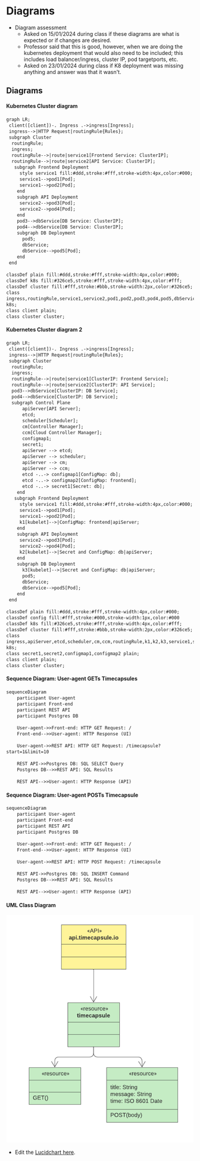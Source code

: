 # Diagrams

- Diagram assessment
    - Asked on 15/01/2024 during class if these diagrams are what is expected or if changes are desired.
    - Professor said that this is good, however, when we are doing the kubernetes deployment that would also need to be included; this includes load balancer/ingress, cluster IP, pod targetports, etc.
    - Asked on 23/01/2024 during class if K8 deployment was missing anything and answer was that it wasn't.

## Diagrams

#### Kubernetes Cluster diagram
```mermaid
graph LR;
 client([client])-. Ingress .->ingress[Ingress];
 ingress-->|HTTP Request|routingRule{Rules};
 subgraph Cluster
  routingRule;
  ingress;
  routingRule-->|route|service1[Frontend Service: ClusterIP];
  routingRule-->|route|service2[API Service: ClusterIP];
   subgraph Frontend Deployment
     style service1 fill:#ddd,stroke:#fff,stroke-width:4px,color:#000;
     service1-->pod1[Pod];
     service1-->pod2[Pod];
    end
    subgraph API Deployment
     service2-->pod3[Pod];
     service2-->pod4[Pod];
    end
    pod3-->dbService[DB Service: ClusterIP];
    pod4-->dbService[DB Service: ClusterIP];
    subgraph DB Deployment
      pod5;
      dbService;
      dbService-->pod5[Pod];
    end
 end
 
classDef plain fill:#ddd,stroke:#fff,stroke-width:4px,color:#000;
classDef k8s fill:#326ce5,stroke:#fff,stroke-width:4px,color:#fff;
classDef cluster fill:#fff,stroke:#bbb,stroke-width:2px,color:#326ce5;
class ingress,routingRule,service1,service2,pod1,pod2,pod3,pod4,pod5,dbService,dbPod, k8s;
class client plain;
class cluster cluster;
```

#### Kubernetes Cluster diagram 2
```mermaid
graph LR;
 client([client])-. Ingress .->ingress[Ingress];
 ingress-->|HTTP Request|routingRule{Rules};
 subgraph Cluster
  routingRule;
  ingress;
  routingRule-->|route|service1[ClusterIP: Frontend Service];
  routingRule-->|route|service2[ClusterIP: API Service];
  pod3-->dbService[ClusterIP: DB Service];
  pod4-->dbService[ClusterIP: DB Service];
  subgraph Control Plane
      apiServer[API Server];
      etcd;
      scheduler[Scheduler];
      cm[Controller Manager];
      ccm[Cloud Controller Manager];
      configmap1;
      secret1;
      apiServer --> etcd;
      apiServer --> scheduler;
      apiServer --> cm;
      apiServer --> ccm;
      etcd -..-> configmap1[ConfigMap: db];
      etcd -..-> configmap2[ConfigMap: frontend];
      etcd -..-> secret1[Secret: db];
    end
   subgraph Frontend Deployment
     style service1 fill:#ddd,stroke:#fff,stroke-width:4px,color:#000;
     service1-->pod1[Pod];
     service1-->pod2[Pod];
     k1[kubelet]-->|ConfigMap: frontend|apiServer;
    end
    subgraph API Deployment
     service2-->pod3[Pod];
     service2-->pod4[Pod];
     k2[kubelet]-->|Secret and ConfigMap: db|apiServer;
    end
    subgraph DB Deployment
      k3[kubelet]-->|Secret and ConfigMap: db|apiServer;
      pod5;
      dbService;
      dbService-->pod5[Pod];
    end
 end
 
classDef plain fill:#ddd,stroke:#fff,stroke-width:4px,color:#000;
classDef config fill:#fff,stroke:#000,stroke-width:1px,color:#000
classDef k8s fill:#326ce5,stroke:#fff,stroke-width:4px,color:#fff;
classDef cluster fill:#fff,stroke:#bbb,stroke-width:2px,color:#326ce5;
class ingress,apiServer,etcd,scheduler,cm,ccm,routingRule,k1,k2,k3,service1,service2,pod1,pod2,pod3,pod4,pod5,dbService,dbPod k8s;
class secret1,secret2,configmap1,configmap2 plain;
class client plain;
class cluster cluster;
```

#### Sequence Diagram: User-agent GETs Timecapsules
```mermaid
sequenceDiagram
    participant User-agent
    participant Front-end
    participant REST API
    participant Postgres DB

    User-agent->>Front-end: HTTP GET Request: /
    Front-end-->>User-agent: HTTP Response (UI)

    User-agent->>REST API: HTTP GET Request: /timecapsule?start=1&limit=10

    REST API->>Postgres DB: SQL SELECT Query
    Postgres DB-->>REST API: SQL Results
    
    REST API-->>User-agent: HTTP Response (API)
```

#### Sequence Diagram: User-agent POSTs Timecapsule
```mermaid
sequenceDiagram
    participant User-agent
    participant Front-end
    participant REST API
    participant Postgres DB

    User-agent->>Front-end: HTTP GET Request: /
    Front-end-->>User-agent: HTTP Response (UI)

    User-agent->>REST API: HTTP POST Request: /timecapsule

    REST API->>Postgres DB: SQL INSERT Command
    Postgres DB-->>REST API: SQL Results
    
    REST API-->>User-agent: HTTP Response (API)
```

#### UML Class Diagram
![Time-capsule - UML API diagram](./Time-capsule%20-%20UML%20API%20diagram.png)
- Edit the [Lucidchart here](https://lucid.app/lucidchart/2603a3fc-15f5-4298-adff-3e06fd22bff7/edit?viewport_loc=-846%2C-217%2C3555%2C1837%2C0_0&invitationId=inv_a698e5e1-5cb3-4e22-9ab1-65e1367876ef).
